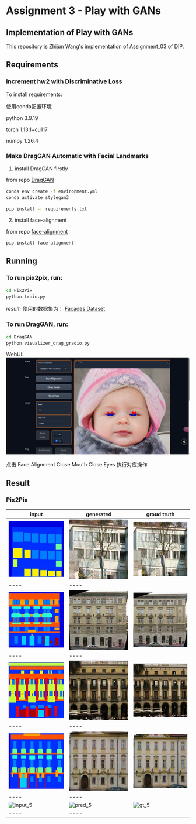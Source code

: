 # Assignment 3 - Play with GANs

## Implementation of Play with GANs

This repository is Zhijun Wang's implementation of Assignment_03 of DIP. 

## Requirements

### Increment hw2 with Discriminative Loss


To install requirements:

使用conda配置环境

python 3.9.19

torch 1.13.1+cu117

numpy 1.26.4


### Make DragGAN Automatic with Facial Landmarks

1. install DragGAN firstly

from repo [DragGAN](https://github.com/XingangPan/DragGAN)

```bash
conda env create -f environment.yml
conda activate stylegan3
```

```bash
pip install -r requirements.txt
```

2. install face-alignment

from repo [face-alignment](https://github.com/1adrianb/face-alignment)

```bash
pip install face-alignment
```


## Running


### To run pix2pix, run:


```bash
cd Pix2Pix
python train.py
```
*result:*
使用的数据集为：
[Facades Dataset](https://cmp.felk.cvut.cz/~tylecr1/facade/)

### To run DragGAN, run:


```bash
cd DragGAN
python visualizer_drag_gradio.py
```
WebUI:
![web](source/use.png)

点击
Face Alignment
Close Mouth
Close Eyes
执行对应操作


## Result

### Pix2Pix

|input|generated|groud truth|
| ---- | ---- | ---- |
|![input_1](source/1_input.png)|![pred_1](source/1_pred.png)|![gt_1](source/1_gt.png)|
| ---- | ---- |
|![input_2](source/2_input.png)|![pred_2](source/2_pred.png)|![gt_2](source/2_gt.png)|
| ---- | ---- |
|![input_3](source/3_input.png)|![pred_3](source/3_pred.png)|![gt_3](source/3_gt.png)|
| ---- | ---- |
|![input_4](source/4_input.png)|![pred_4](source/4_pred.png)|![gt_4](source/4_gt.png)|
| ---- | ---- |
|![input_5](source/5_input.png)|![pred_5](source/5_pred.png)|![gt_5](source/5_gt.png)|
| ---- | ---- |



